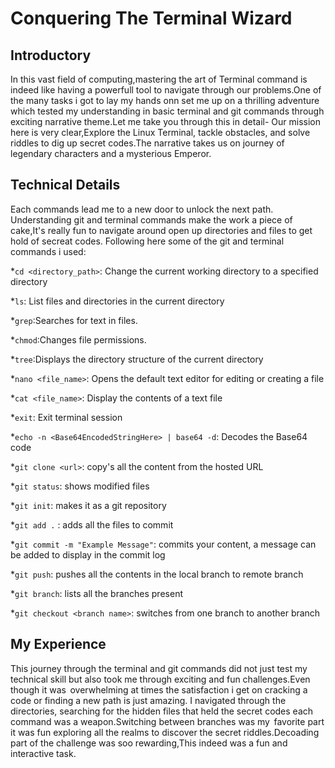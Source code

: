 # Conquering The Terminal Wizard

## Introductory
In this vast field of computing,mastering the art of Terminal command is indeed like having a powerfull tool to navigate through our problems.One of the many tasks i got to lay my hands onn set me up on a thrilling adventure which tested my understanding in basic terminal and git commands through exciting narrative theme.Let me take you through this in detail-
Our mission here is very clear,Explore the Linux Terminal, tackle obstacles, and solve riddles to dig up secret codes.The narrative takes us on journey of legendary characters and a mysterious Emperor.

## Technical Details
Each commands lead me to a new door to unlock the next path. Understanding git and terminal commands make the work a piece of cake,It's really fun to navigate around open up directories and files to get hold of secreat codes.
Following here some of the git and terminal commands i used:

*`cd <directory_path>`: Change the current working directory to a specified directory

*`ls`: List files and directories in the current directory

*`grep`:Searches for text in files.

*`chmod`:Changes file permissions.

*`tree`:Displays the directory structure of the current directory

*`nano <file_name>`: Opens the default text editor for editing or creating a file

*`cat <file_name>`: Display the contents of a text file

*`exit`: Exit terminal session

*`echo -n <Base64EncodedStringHere> | base64 -d`: Decodes the Base64 code

*`git clone <url>`: copy's all the content from the hosted URL

*`git status`: shows modified files

*`git init`: makes it as a git repository

*`git add .` : adds all the files to commit

*`git commit -m "Example Message"`: commits your content, a message can be added to display in the commit log

*`git push`: pushes all the contents in the local branch to remote branch

*`git branch`: lists all the branches present

*`git checkout <branch name>`: switches from one branch to another branch

## My Experience

This journey through the terminal and git commands did not just test my technical skill but also took me through exciting and fun challenges.Even though it was  overwhelming at times the satisfaction  i get on cracking a code or finding a new path is just amazing.
I navigated through the directories, searching for the hidden files that held the secret codes each command was a weapon.Switching between branches was my  favorite part it was fun exploring all the realms to discover the secret riddles.Decoading part of the challenge was soo rewarding,This indeed was a fun and interactive task.



